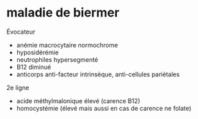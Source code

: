 # maladie de biermer



Évocateur 

- anémie macrocytaire normochrome 
- hyposidérémie 
- neutrophiles hypersegmenté 
- B12 diminué 
- anticorps anti-facteur intrinsèque, anti-cellules pariétales 

2e ligne 

- acide méthylmalonique élevé (carence B12) 
- homocystémie (élevé mais aussi en cas de carence ne folate) 

